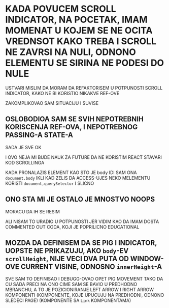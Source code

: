 # KADA POVUCEM SCROLL INDICATOR, NA POCETAK, IMAM MOMENAT U KOJEM SE NE OCITA VREDNSOT KAKO TREBA I SCROLL NE ZAVRSI NA NULI, ODNONO ELEMENTU SE SIRINA NE PODESI DO NULE

USTVARI MISLIM DA MORAM DA REFAKTORISEM U POTPUNOSTI SCROLL INDICATOR, KAKO NE BI KORISTIO NIKAKVE REF-OVE

ZAKOMPLIKOVAO SAM SITUACIJU I SUVISE

## OSLOBODIOA SAM SE SVIH NEPOTREBNIH KORISCENJA REF-OVA, I NEPOTREBNOG PASSING-A STATE-A

SADA JE SVE OK

I OVO NEJA MI BUDE NAUK ZA FUTURE DA NE KORISTIM REACT STAVARI KOD SCROLLINGA

KADA PRONALAZIS ELEMENT KAO STO JE body IDI SAM ONA `document.body` IKLI KAD ZELIS DA ACCESS-UJES NEKO MELEMENTU KORISTI `document,querySelector` I SLICNO

## ONO STA MI JE OSTALO JE MNOSTVO NOOPS

MORACU DA IH SE RESIM

ALI NISAM TO URADIO U POTPUNOSTI JER VIDIM KAO DA IMAM DOSTA COMMENTED OUT CODA, KOJI JE POPRILICNO EDUCATIONAL

## MOZDA DA DEFINISEM DA SE PIG I INDICATOR, UOPSTE NE PRIKAZUJU, AKO `body`-EV `scrollHeight`, NIJE VECI DVA PUTA OD WINDOW-OVE CURRENT VISINE, ODNOSNO `innerHeight`-A

SVE SAM TO DEFINISAO I DEBUGG-OVAO OPET PIG MOVEMENT TAKO DA CU SADA PRECI NA ONO CIME SAM SE BAVIO U PREDHODNO MBRANCHU, A TO JE POZICIONIRANJE LEFT ARROW I RIGHT ARROW KOMPONENTI (KOMPONENTE, KOJE UPUCUJU NA PREDHODNI, ODNONO SLEDECI PAGE) (KOMPONENTE SA `Link` KOMPONENTAMA) 
